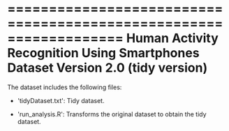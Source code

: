 ==================================================================
Human Activity Recognition Using Smartphones Dataset
Version 2.0 (tidy version)
==================================================================


The dataset includes the following files:

- 'tidyDataset.txt': Tidy dataset.

- 'run_analysis.R': Transforms the original dataset to obtain the tidy dataset.
